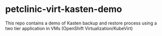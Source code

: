 # petclinic-virt-kasten-demo
This repo contains a demo of Kasten backup and restore process using a two tier application in VMs (OpenShift Virtualization/KubeVirt)
